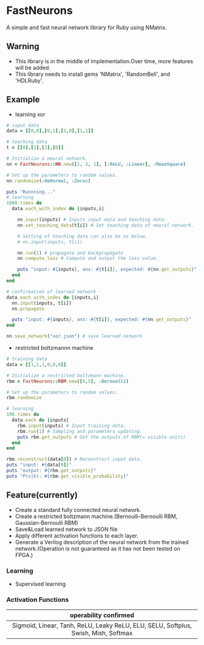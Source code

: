 # FastNeurons
A simple and fast neural network library for Ruby using NMatrix.

## Warning
- This library is in the middle of implementation.Over time, more features will be added.
- This library needs to install gems 'NMatrix', 'RandomBell', and 'HDLRuby'.

## Example
- learning xor

```ruby
# input data
data = [[0,0],[0,1],[1,0],[1,1]]

# teaching data
t = [[0],[1],[1],[0]]

# Initialize a neural network.
nn = FastNeurons::NN.new([2, 2, 1], [:ReLU, :Linear], :MeanSquare)

# Set up the parameters to random values.
nn.randomize(:HeNormal, :Zeros)

puts "Runnning..."
# learning
1000.times do
  data.each_with_index do |inputs,i|

    nn.input(inputs) # Inputs input data and teaching data.
    nn.set_teaching_data(t[i]) # Set teaching data of neural network.

    # Setting of teaching data can also be as below.
    # nn.input(inputs, t[i])

    nn.run(1) # propagate and backpropagate
    nn.compute_loss # Compute and output the loss value.

    puts "input: #{inputs}, ans: #{t[i]}, expected: #{nn.get_outputs}"
  end
end

# confirmation of learned network
data.each_with_index do |inputs,i|
  nn.input(inputs, t[i])
  nn.propagate

  puts "input: #{inputs}, ans: #{t[i]}, expected: #{nn.get_outputs}"
end

nn.save_network("xor.json") # save learned network
```

- restricted boltzmannn machine
```ruby
# training data
data = [[1,1,1,0,0,0]]

# Initialize a restricted boltzmann machine.
rbm = FastNeurons::RBM.new([6,5], :Bernoulli)

# Set up the parameters to random values.
rbm.randomize

# learning
100.times do
  data.each do |inputs|
    rbm.input(inputs) # Input training data.
    rbm.run(1) # Sampling and parameters updating.
    puts rbm.get_outputs # Get the outputs of RBM(= visible units)
  end
end

rbm.reconstruct(data[0]) # Reconstruct input data.
puts "input: #{data[0]}"
puts "output: #{rbm.get_outputs}"
puts "P(v|h): #{rbm.get_visible_probability}"
```
## Feature(currently)
- Create a standard fully connected neural network.
- Create a restricted boltzmann machine.(Bernoulli-Bernoulli RBM, Gaussian-Bernoulli RBM)
- Save&Load learned network to JSON file
- Apply different activation functions to each layer.
- Generate a Verilog description of the neural network from the trained network.(Operation is not guaranteed as it has not been tested on FPGA.)

### Learning
- Supervised learning

### Activation Functions
|  operability confirmed |
| :----: |
|  Sigmoid, Linear, Tanh, ReLU, Leaky ReLU, ELU, SELU, Softplus, Swish, Mish, Softmax  |
